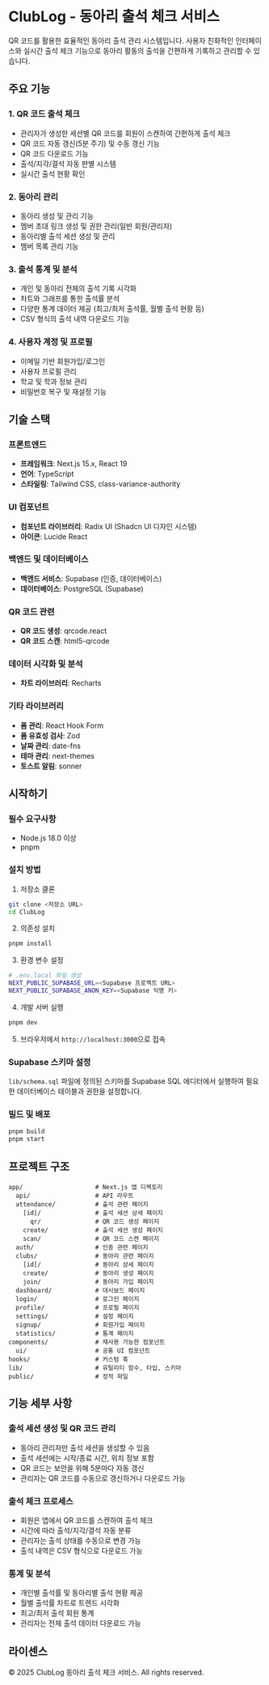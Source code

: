 # ClubLog - 동아리 출석 체크 서비스

QR 코드를 활용한 효율적인 동아리 출석 관리 시스템입니다. 사용자 친화적인 인터페이스와 실시간 출석 체크 기능으로 동아리 활동의 출석을 간편하게 기록하고 관리할 수 있습니다.

## 주요 기능

### 1. QR 코드 출석 체크
- 관리자가 생성한 세션별 QR 코드를 회원이 스캔하여 간편하게 출석 체크
- QR 코드 자동 갱신(5분 주기) 및 수동 갱신 기능
- QR 코드 다운로드 기능
- 출석/지각/결석 자동 판별 시스템
- 실시간 출석 현황 확인

### 2. 동아리 관리
- 동아리 생성 및 관리 기능
- 멤버 초대 링크 생성 및 권한 관리(일반 회원/관리자)
- 동아리별 출석 세션 생성 및 관리
- 멤버 목록 관리 기능

### 3. 출석 통계 및 분석
- 개인 및 동아리 전체의 출석 기록 시각화
- 차트와 그래프를 통한 출석률 분석
- 다양한 통계 데이터 제공 (최고/최저 출석률, 월별 출석 현황 등)
- CSV 형식의 출석 내역 다운로드 기능

### 4. 사용자 계정 및 프로필
- 이메일 기반 회원가입/로그인
- 사용자 프로필 관리
- 학교 및 학과 정보 관리
- 비밀번호 복구 및 재설정 기능

## 기술 스택

### 프론트엔드
- **프레임워크**: Next.js 15.x, React 19
- **언어**: TypeScript
- **스타일링**: Tailwind CSS, class-variance-authority

### UI 컴포넌트
- **컴포넌트 라이브러리**: Radix UI (Shadcn UI 디자인 시스템)
- **아이콘**: Lucide React

### 백엔드 및 데이터베이스
- **백엔드 서비스**: Supabase (인증, 데이터베이스)
- **데이터베이스**: PostgreSQL (Supabase)

### QR 코드 관련
- **QR 코드 생성**: qrcode.react
- **QR 코드 스캔**: html5-qrcode

### 데이터 시각화 및 분석
- **차트 라이브러리**: Recharts

### 기타 라이브러리
- **폼 관리**: React Hook Form
- **폼 유효성 검사**: Zod
- **날짜 관리**: date-fns
- **테마 관리**: next-themes
- **토스트 알림**: sonner

## 시작하기

### 필수 요구사항
- Node.js 18.0 이상
- pnpm

### 설치 방법

1. 저장소 클론
```bash
git clone <저장소 URL>
cd ClubLog
```

2. 의존성 설치
```bash
pnpm install
```

3. 환경 변수 설정
```bash
# .env.local 파일 생성
NEXT_PUBLIC_SUPABASE_URL=<Supabase 프로젝트 URL>
NEXT_PUBLIC_SUPABASE_ANON_KEY=<Supabase 익명 키>
```

4. 개발 서버 실행
```bash
pnpm dev
```

5. 브라우저에서 `http://localhost:3000`으로 접속

### Supabase 스키마 설정
`lib/schema.sql` 파일에 정의된 스키마를 Supabase SQL 에디터에서 실행하여 필요한 데이터베이스 테이블과 권한을 설정합니다.

### 빌드 및 배포

```bash
pnpm build
pnpm start
```

## 프로젝트 구조

```
app/                    # Next.js 앱 디렉토리
  api/                  # API 라우트
  attendance/           # 출석 관련 페이지
    [id]/               # 출석 세션 상세 페이지
      qr/               # QR 코드 생성 페이지
    create/             # 출석 세션 생성 페이지
    scan/               # QR 코드 스캔 페이지
  auth/                 # 인증 관련 페이지
  clubs/                # 동아리 관련 페이지
    [id]/               # 동아리 상세 페이지
    create/             # 동아리 생성 페이지
    join/               # 동아리 가입 페이지
  dashboard/            # 대시보드 페이지
  login/                # 로그인 페이지
  profile/              # 프로필 페이지
  settings/             # 설정 페이지
  signup/               # 회원가입 페이지
  statistics/           # 통계 페이지
components/             # 재사용 가능한 컴포넌트
  ui/                   # 공통 UI 컴포넌트
hooks/                  # 커스텀 훅
lib/                    # 유틸리티 함수, 타입, 스키마
public/                 # 정적 파일
```

## 기능 세부 사항

### 출석 세션 생성 및 QR 코드 관리
- 동아리 관리자만 출석 세션을 생성할 수 있음
- 출석 세션에는 시작/종료 시간, 위치 정보 포함
- QR 코드는 보안을 위해 5분마다 자동 갱신
- 관리자는 QR 코드를 수동으로 갱신하거나 다운로드 가능

### 출석 체크 프로세스
- 회원은 앱에서 QR 코드를 스캔하여 출석 체크
- 시간에 따라 출석/지각/결석 자동 분류
- 관리자는 출석 상태를 수동으로 변경 가능
- 출석 내역은 CSV 형식으로 다운로드 가능

### 통계 및 분석
- 개인별 출석률 및 동아리별 출석 현황 제공
- 월별 출석률 차트로 트렌드 시각화
- 최고/최저 출석 회원 통계
- 관리자는 전체 출석 데이터 다운로드 가능

## 라이센스

© 2025 ClubLog 동아리 출석 체크 서비스. All rights reserved.